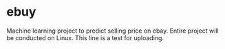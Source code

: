 # ebuy
Machine learning project to predict selling price on ebay.
Entire project will be conducted on Linux. This line is a test for uploading.
